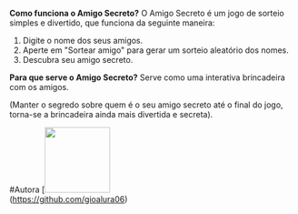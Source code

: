 **Como funciona o Amigo Secreto?**
O Amigo Secreto é um jogo de sorteio simples e divertido, que funciona da seguinte maneira:

1. Digite o nome dos seus amigos.
2. Aperte em "Sortear amigo" para gerar um sorteio aleatório dos nomes.
3. Descubra seu amigo secreto.

**Para que serve o Amigo Secreto?**
Serve como uma interativa brincadeira com os amigos.

(Manter o segredo sobre quem é o seu amigo secreto até o final do jogo, torna-se a brincadeira ainda mais divertida e secreta).



#Autora
[<img loading="lazy" src="https://avatars.githubusercontent.com/u/37356058?v=4" width=115><br>(https://github.com/gioalura06)
